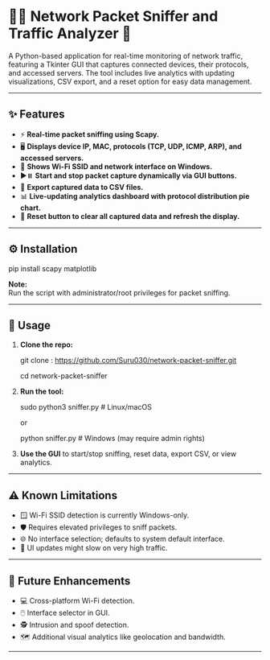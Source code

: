 # 🕵️‍♂️ Network Packet Sniffer and Traffic Analyzer 🚦

A Python-based application for real-time monitoring of network traffic, featuring a Tkinter GUI that captures connected devices, their protocols, and accessed servers. The tool includes live analytics with updating visualizations, CSV export, and a reset option for easy data management.

---

## ✨ Features

- ⚡ **Real-time packet sniffing using Scapy.**
- 🖥️ **Displays device IP, MAC, protocols (TCP, UDP, ICMP, ARP), and accessed servers.**
- 📶 **Shows Wi-Fi SSID and network interface on Windows.**
- ▶️⏸️ **Start and stop packet capture dynamically via GUI buttons.**
- 📁 **Export captured data to CSV files.**
- 📊 **Live-updating analytics dashboard with protocol distribution pie chart.**
- 🔄 **Reset button to clear all captured data and refresh the display.**

---

## ⚙️ Installation
pip install scapy matplotlib


**Note:**  
Run the script with administrator/root privileges for packet sniffing.

---

## 🚀 Usage

1. **Clone the repo:**

    git clone : https://github.com/Suru030/network-packet-sniffer.git
    
    cd network-packet-sniffer

2. **Run the tool:**

    sudo python3 sniffer.py # Linux/macOS
    
    or
    
    python sniffer.py # Windows (may require admin rights)


3. **Use the GUI** to start/stop sniffing, reset data, export CSV, or view analytics.

---

## ⚠️ Known Limitations

- 🪟 Wi-Fi SSID detection is currently Windows-only.
- 🛡️ Requires elevated privileges to sniff packets.
- 🌐 No interface selection; defaults to system default interface.
- 🐢 UI updates might slow on very high traffic.

---

## 🌟 Future Enhancements

- 💻 Cross-platform Wi-Fi detection.
- 🖱️ Interface selector in GUI.
- 🕵️ Intrusion and spoof detection.
- 🗺️ Additional visual analytics like geolocation and bandwidth.

---
